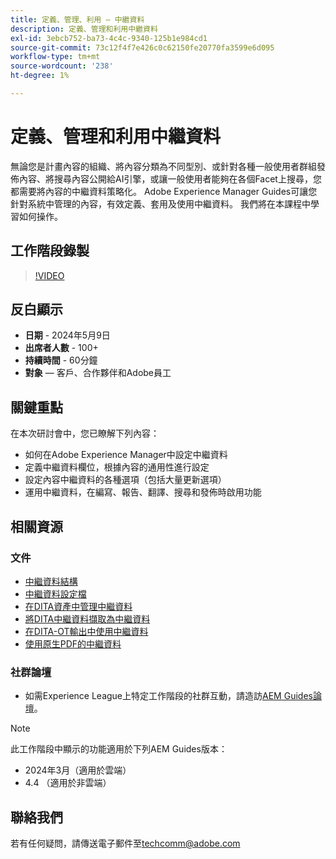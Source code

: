 ```yaml
---
title: 定義、管理、利用 — 中繼資料
description: 定義、管理和利用中繼資料
exl-id: 3ebcb752-ba73-4c4c-9340-125b1e984cd1
source-git-commit: 73c12f4f7e426c0c62150fe20770fa3599e6d095
workflow-type: tm+mt
source-wordcount: '238'
ht-degree: 1%

---
```


# 定義、管理和利用中繼資料

無論您是計畫內容的組織、將內容分類為不同型別、或針對各種一般使用者群組發佈內容、將搜尋內容公開給AI引擎，或讓一般使用者能夠在各個Facet上搜尋，您都需要將內容的中繼資料策略化。
Adobe Experience Manager Guides可讓您針對系統中管理的內容，有效定義、套用及使用中繼資料。 我們將在本課程中學習如何操作。


## 工作階段錄製

>[!VIDEO](https://video.tv.adobe.com/v/3429088/asset-metadata-guides-metadata-aem-guides?quality=12&learn=on)


## 反白顯示

- **日期** - 2024年5月9日
- **出席者人數** - 100+
- **持續時間** - 60分鐘
- **對象** — 客戶、合作夥伴和Adobe員工

## 關鍵重點

在本次研討會中，您已瞭解下列內容：
- 如何在Adobe Experience Manager中設定中繼資料
- 定義中繼資料欄位，根據內容的通用性進行設定
- 設定內容中繼資料的各種選項（包括大量更新選項）
- 運用中繼資料，在編寫、報告、翻譯、搜尋和發佈時啟用功能


## 相關資源

### 文件

- [中繼資料結構](https://experienceleague.adobe.com/en/docs/experience-manager-cloud-service/content/assets/manage/metadata-schemas)
- [中繼資料設定檔](https://experienceleague.adobe.com/en/docs/experience-manager-cloud-service/content/assets/manage/metadata-profiles)
- [在DITA資產中管理中繼資料](https://experienceleague.adobe.com/en/docs/experience-manager-guides/using/knowledge-base/kb-articles/authoring/reports/manage-metadata)
- [將DITA中繼資料擷取為中繼資料](https://experienceleague.adobe.com/en/docs/experience-manager-guides/using/install-guide/cs-ig/aem-asset-search-cs/conf-dita-search#id192SF0G10YK)
- [在DITA-OT輸出中使用中繼資料](https://experienceleague.adobe.com/en/docs/experience-manager-guides/using/install-guide/on-prem-ig/output-gen-config/conf-output-generation#id191LF0U0TY4)
- [使用原生PDF的中繼資料](https://experienceleague.adobe.com/en/docs/experience-manager-guides/using/user-guide/output-gen/web-editor/native-pdf-web-editor#native-pdf-publishing)


### 社群論壇

- 如需Experience League上特定工作階段的社群互動，請造訪[AEM Guides論壇](https://experienceleaguecommunities.adobe.com/t5/experience-manager-guides/bd-p/xml-documentation-discussions)。


>[!NOTE]
>
> 此工作階段中顯示的功能適用於下列AEM Guides版本：
> - 2024年3月（適用於雲端）
> - 4.4 （適用於非雲端）



## 聯絡我們

若有任何疑問，請傳送電子郵件至<techcomm@adobe.com>
